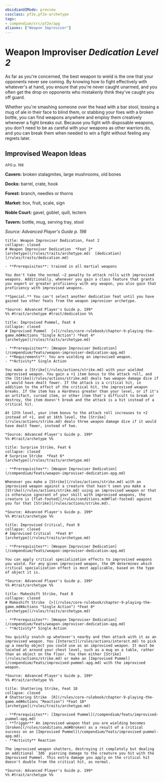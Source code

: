 ```yaml
---
obsidianUIMode: preview
cssclass: pf2e,pf2e-archetype
tags:
- compendium/src/pf2e/apg
aliases: ["Weapon Improviser"]
---
```

# Weapon Improviser *Dedication Level 2*  

As far as you're concerned, the best weapon to wield is the one that your opponents never see coming. By knowing how to fight effectively with whatever's at hand, you ensure that you're never caught unarmed, and you often get the drop on opponents who mistakenly think they've caught you off guard.

Whether you're smashing someone over the head with a bar stool, tossing a mug of ale in their face to blind them, or stabbing your foes with a broken bottle, you can find weapons anywhere and employ them creatively whenever a fight breaks out. Because you fight with disposable weapons, you don't need to be as careful with your weapons as other warriors do, and you can break them when needed to win a fight without feeling any regrets later.

## Improvised Weapon Ideas
<sup>APG p. 198</sup>

**Cavern:** broken stalagmites, large mushrooms, old bones

**Docks:** barrel, crate, hook

**Forest:** branch, needles or thorns

**Market:** box, fruit, scale, sign

**Noble Court:** gavel, goblet, quill, lectern

**Tavern:** bottle, mug, serving tray, stool

*Source: Advanced Player's Guide p. 198*

```ad-embed-feat
title: Weapon Improviser Dedication, Feat 2
collapse: closed
# Weapon Improviser Dedication  *Feat 2*  
[archetype](/rules/traits/archetype.md)  [dedication](/rules/traits/dedication.md)  

- **Prerequisites**: trained in all martial weapons

You don't take the normal –2 penalty to attack rolls with improvised weapons. Additionally, whenever you gain a class feature that grants you expert or greater proficiency with any weapon, you also gain that proficiency with improvised weapons.

**Special.** You can't select another dedication feat until you have gained two other feats from the weapon improviser archetype.

*Source: Advanced Player's Guide p. 199*  
%% #trait/archetype #trait/dedication %%
```  

```ad-embed-feat
title: Improvised Pummel, Feat 4
collapse: closed
# Improvised Pummel  [>](/rules/core-rulebook/chapter-9-playing-the-game.md#Actions "Single Action") *Feat 4*  
[archetype](/rules/traits/archetype.md)  

- **Prerequisites**: [Weapon Improviser Dedication](/compendium/feats/weapon-improviser-dedication-apg.md)
- **Requirements**: You are wielding an improvised weapon.
- **Activity** Single Action

You make a [Strike](/rules/actions/strike.md) with your wielded improvised weapon. You gain a +1 item bonus to the attack roll, and the [Strike](/rules/actions/strike.md) deals two weapon damage dice if it would have dealt fewer. If the attack is a critical hit, in addition to the effect of the critical hit, the improvised weapon breaks. If the item has a Hardness greater than your level, or if it's an artifact, cursed item, or other item that's difficult to break or destroy, the item doesn't break and the attack is a hit instead of a critical hit.

At 12th level, your item bonus to the attack roll increases to +2 instead of +1, and at 16th level, the [Strike](/rules/actions/strike.md) deals three weapon damage dice if it would have dealt fewer, instead of two.

*Source: Advanced Player's Guide p. 199*  
%% #trait/archetype %%
```  

```ad-embed-feat
title: Surprise Strike, Feat 6
collapse: closed
# Surprise Strike  *Feat 6*  
[archetype](/rules/traits/archetype.md)  

- **Prerequisites**: [Weapon Improviser Dedication](/compendium/feats/weapon-improviser-dedication-apg.md)

Whenever you make a [Strike](/rules/actions/strike.md) with an improvised weapon against a creature that hasn't seen you make a [Strike](/rules/actions/strike.md) using an improvised weapon or that is otherwise ignorant of your skill with improvised weapons, the creature is [flat-footed](/rules/conditions.md#Flat-footed) against you for that [Strike](/rules/actions/strike.md).

*Source: Advanced Player's Guide p. 199*  
%% #trait/archetype %%
```  

```ad-embed-feat
title: Improvised Critical, Feat 8
collapse: closed
# Improvised Critical  *Feat 8*  
[archetype](/rules/traits/archetype.md)  

- **Prerequisites**: [Weapon Improviser Dedication](/compendium/feats/weapon-improviser-dedication-apg.md)

You can apply critical specialization effects to improvised weapons you wield. For any given improvised weapon, the GM determines which critical specialization effect is most applicable, based on the type of object it is.

*Source: Advanced Player's Guide p. 199*  
%% #trait/archetype %%
```  

```ad-embed-feat
title: Makeshift Strike, Feat 8
collapse: closed
# Makeshift Strike  [>](/rules/core-rulebook/chapter-9-playing-the-game.md#Actions "Single Action") *Feat 8*  
[archetype](/rules/traits/archetype.md)  

- **Prerequisites**: [Weapon Improviser Dedication](/compendium/feats/weapon-improviser-dedication-apg.md)
- **Activity** Single Action

You quickly snatch up whatever's nearby and then attack with it as an improvised weapon. You [Interact](/rules/actions/interact.md) to pick up a nearby object you could use as an improvised weapon. It must be located at around your chest level, such as a mug on a table, rather than an object on the floor. You then either [Strike](/rules/actions/strike.md) or make an [Improvised Pummel](/compendium/feats/improvised-pummel-apg.md) with the improvised weapon.

*Source: Advanced Player's Guide p. 199*  
%% #trait/archetype %%
```  

```ad-embed-feat
title: Shattering Strike, Feat 10
collapse: closed
# Shattering Strike  [R](/rules/core-rulebook/chapter-9-playing-the-game.md#Actions "Reaction") *Feat 10*  
[archetype](/rules/traits/archetype.md)  

- **Prerequisites**: [Improvised Pummel](/compendium/feats/improvised-pummel-apg.md)
- **Trigger** An improvised weapon that you are wielding becomes [broken](/rules/conditions.md#Broken) as a result of a critical success on an [Improvised Pummel](/compendium/feats/improvised-pummel-apg.md).
- **Activity** Reaction

The improvised weapon shatters, destroying it completely but dealing an additional `3d6` piercing damage to the creature you hit with the Improvised Pummel. This extra damage you apply on the critical hit doesn't double from the critical hit, as normal.

*Source: Advanced Player's Guide p. 199*  
%% #trait/archetype %%
```